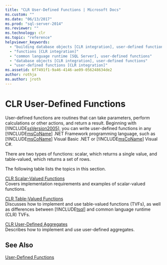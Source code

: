 ```yaml
---
title: "CLR User-Defined Functions | Microsoft Docs"
ms.custom: ""
ms.date: "06/13/2017"
ms.prod: "sql-server-2014"
ms.reviewer: ""
ms.technology: clr
ms.topic: "reference"
helpviewer_keywords: 
  - "building database objects [CLR integration], user-defined functions"
  - "functions [CLR integration]"
  - "common language runtime [SQL Server], user-defined functions"
  - "database objects [CLR integration], user-defined functions"
  - "user-defined functions [CLR integration]"
ms.assetid: 6f7491f1-9a46-4146-ae09-056248634de2
author: rothja
ms.author: jroth
---
```

# CLR User-Defined Functions
  User-defined functions are routines that can take parameters, perform calculations or other actions, and return a result. Beginning with [!INCLUDE[ssVersion2005](../../includes/ssversion2005-md.md)], you can write user-defined functions in any [!INCLUDE[msCoName](../../includes/msconame-md.md)] .NET Framework programming language, such as [!INCLUDE[msCoName](../../includes/msconame-md.md)] Visual Basic .NET or [!INCLUDE[msCoName](../../includes/msconame-md.md)] Visual C#.  
  
 There are two types of functions: scalar, which returns a single value, and table-valued, which returns a set of rows.  
  
 The following table lists the topics in this section.  
  
 [CLR Scalar-Valued Functions](clr-scalar-valued-functions.md)  
 Covers implementation requirements and examples of scalar-valued functions.  
  
 [CLR Table-Valued Functions](clr-table-valued-functions.md)  
 Discusses how to implement and use table-valued functions (TVFs), as well as differences between [!INCLUDE[tsql](../../includes/tsql-md.md)] and common language runtime (CLR) TVFs.  
  
 [CLR User-Defined Aggregates](clr-user-defined-aggregates.md)  
 Describes how to implement and use user-defined aggregates.  
  
## See Also  
 [User-Defined Functions](../user-defined-functions/user-defined-functions.md)  
  
  
